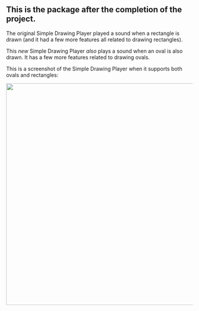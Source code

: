 ## This is the package after the completion of the project.

The original Simple Drawing Player played a sound when a rectangle is drawn (and it had a few more features all related to drawing rectangles).

This *new* Simple Drawing Player *also* plays a sound when an oval is also drawn. It has a few more features related to drawing ovals. 

This is a screenshot of the Simple Drawing Player when it supports both ovals and rectangles:

<img src = "https://i594.photobucket.com/albums/tt22/meghufree/drawing-player-oval-also.png" width=600>
